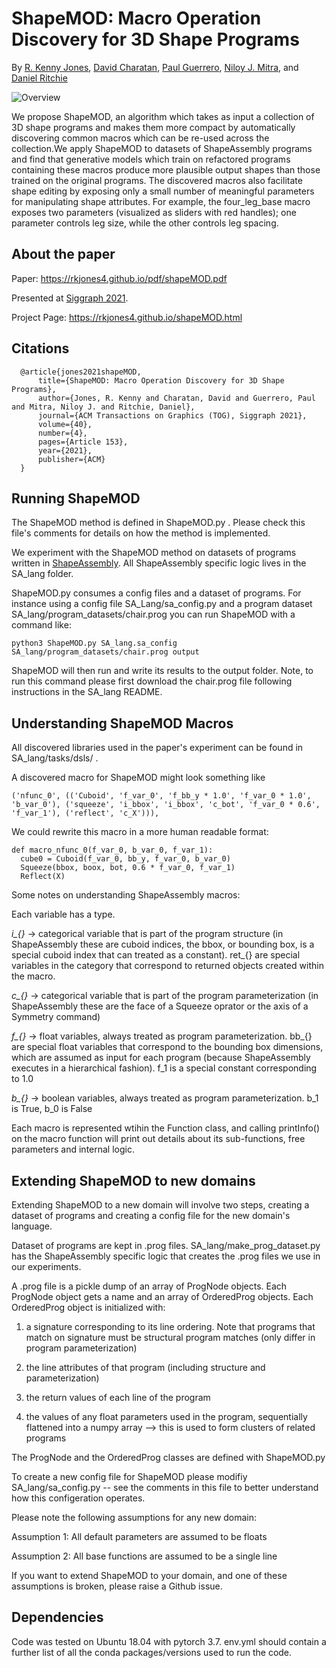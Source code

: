 # ShapeMOD: Macro Operation Discovery for 3D Shape Programs

By [R. Kenny Jones](https://rkjones4.github.io/), [David Charatan](https://davidcharatan.com/), [Paul Guerrero](https://paulguerrero.net/), [Niloy J. Mitra](http://www0.cs.ucl.ac.uk/staff/n.mitra/), and [Daniel Ritchie](https://dritchie.github.io/)

![Overview](https://rkjones4.github.io/img/shapeMOD/teaser.png)

We propose ShapeMOD, an algorithm which takes as input a collection of 3D shape programs and makes them more compact by automatically discovering common macros which can be re-used across the collection.We apply ShapeMOD to datasets of ShapeAssembly programs and find that generative models which train on refactored programs containing these macros produce more plausible output shapes than those trained on the original programs. The discovered macros also facilitate shape editing by exposing only a small number of meaningful parameters for manipulating shape attributes. For example, the four_leg_base macro exposes two parameters (visualized as sliders with red handles); one parameter controls leg size, while the other controls leg spacing.

## About the paper

Paper: https://rkjones4.github.io/pdf/shapeMOD.pdf

Presented at [Siggraph 2021](https://s2021.siggraph.org/).

Project Page: https://rkjones4.github.io/shapeMOD.html

## Citations
```
  @article{jones2021shapeMOD,
      title={ShapeMOD: Macro Operation Discovery for 3D Shape Programs},
      author={Jones, R. Kenny and Charatan, David and Guerrero, Paul and Mitra, Niloy J. and Ritchie, Daniel},
      journal={ACM Transactions on Graphics (TOG), Siggraph 2021},
      volume={40},
      number={4},
      pages={Article 153},
      year={2021},
      publisher={ACM}
  }
```

## Running ShapeMOD

The ShapeMOD method is defined in ShapeMOD.py . Please check this file's comments for details on how the method is implemented.

We experiment with the ShapeMOD method on datasets of programs written in [ShapeAssembly](https://github.com/rkjones4/ShapeAssembly/). All ShapeAssembly specific logic lives in the SA_lang folder.

ShapeMOD.py consumes a config files and a dataset of programs. For instance using a config file SA_Lang/sa_config.py and a program dataset SA_lang/program_datasets/chair.prog you can run ShapeMOD with a command like:

```
python3 ShapeMOD.py SA_lang.sa_config SA_lang/program_datasets/chair.prog output
```

ShapeMOD will then run and write its results to the output folder. Note, to run this command please first download the chair.prog file following instructions in the SA_lang README.

## Understanding ShapeMOD Macros

All discovered libraries used in the paper's experiment can be found in SA_lang/tasks/dsls/ .

A discovered macro for ShapeMOD might look something like

```
('nfunc_0', (('Cuboid', 'f_var_0', 'f_bb_y * 1.0', 'f_var_0 * 1.0', 'b_var_0'), ('squeeze', 'i_bbox', 'i_bbox', 'c_bot', 'f_var_0 * 0.6', 'f_var_1'), ('reflect', 'c_X'))),
```

We could rewrite this macro in a more human readable format:

```
def macro_nfunc_0(f_var_0, b_var_0, f_var_1):
  cube0 = Cuboid(f_var_0, bb_y, f_var_0, b_var_0)
  Squeeze(bbox, boox, bot, 0.6 * f_var_0, f_var_1)
  Reflect(X)
```

Some notes on understanding ShapeAssembly macros:

Each variable has a type.

*i_{}* -> categorical variable that is part of the program structure (in ShapeAssembly these are cuboid indices, the bbox, or bounding box, is a special cuboid index that can treated as a constant). ret_{} are special variables in the category that correspond to returned objects created within the macro.

*c_{}* -> categorical variable that is part of the program parameterization (in ShapeAssembly these are the face of a Squeeze oprator or the axis of a Symmetry command)

*f_{}* -> float variables, always treated as program parameterization. bb_{} are special float variables that correspond to the bounding box dimensions, which are assumed as input for each program (because ShapeAssembly executes in a hierarchical fashion). f_1 is a special constant corresponding to 1.0

*b_{}* -> boolean variables, always treated as program parameterization. b_1 is True, b_0 is False

Each macro is represented wtihin the Function class, and calling printInfo() on the macro function will print out details about its sub-functions, free parameters and internal logic.

## Extending ShapeMOD to new domains

Extending ShapeMOD to a new domain will involve two steps, creating a dataset of programs and creating a config file for the new domain's language.

Dataset of programs are kept in .prog files. SA_lang/make_prog_dataset.py has the ShapeAssembly specific logic that creates the .prog files we use in our experiments.

A .prog file is a pickle dump of an array of ProgNode objects. Each ProgNode object gets a name and an array of OrderedProg objects. Each OrderedProg object is initialized with:

1. a signature corresponding to its line ordering. Note that programs that match on signature must be structural program matches (only differ in program parameterization)

2. the line attributes of that program (including structure and parameterization)

3. the return values of each line of the program

4. the values of any float parameters used in the program, sequentially flattened into a numpy array --> this is used to form clusters of related programs

The ProgNode and the OrderedProg classes are defined with ShapeMOD.py

To create a new config file for ShapeMOD please modifiy SA_lang/sa_config.py -- see the comments in this file to better understand how this configeration operates.

Please note the following assumptions for any new domain:

Assumption 1: All default parameters are assumed to be floats

Assumption 2: All base functions are assumed to be a single line

If you want to extend ShapeMOD to your domain, and one of these assumptions is broken, please raise a Github issue.

## Dependencies

Code was tested on Ubuntu 18.04 with pytorch 3.7. env.yml should contain a further list of all the conda packages/versions used to run the code.
